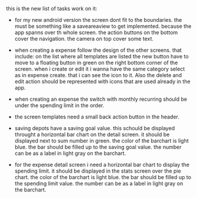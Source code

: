 this is the new list of tasks work on it:

- for my new android version the screen dont fit to the boundaries. the must be something like a saveareaview to get implemented. because the app spanns over th whole screen. the action buttons on the bottom cover the navigation. the camera on top cover some text.

- when creating a expense follow the design of the other screens. that include: on the list where all templates are listed the new button have to move to a floating button in green on the right bottom corner of the screen. when i create or edit it i wanna have the same category select as in expense create. that i can see the icon to it. Also the delete and edit action should be represented with icons that are used already in the app.

- when creating an expense the switch with monthly recurring should be under the spending limit in the order.

- the screen templates need a small back action button in the header.

- saving depots have a saving goal value. this schould be displayed throught a horizontal bar chart on the detail screen. it should be displayed next to sum number in green. the color of the barchart is light blue. the bar should be filled up to the saving goal value. the number can be as a label in light gray on the barchart.

- for the expense detail screen i need a horizontal bar chart to display the spending limit. it should be displayed in the stats screen over the pie chart. the color of the barchart is light blue. the bar should be filled up to the spending limit value. the number can be as a label in light gray on the barchart.
